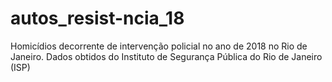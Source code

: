 # autos_resist-ncia_18
Homicídios decorrente de intervenção policial no ano de 2018 no Rio de Janeiro. Dados obtidos do Instituto de Segurança Pública do Rio de Janeiro (ISP)
